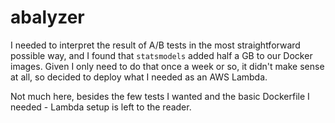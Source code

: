 # abalyzer

I needed to interpret the result of A/B tests in the most straightforward possible way, and I found that `statsmodels` added half a GB to our Docker images.
Given I only need to do that once a week or so, it didn't make sense at all, so decided to deploy what I needed as an AWS Lambda.

Not much here, besides the few tests I wanted and the basic Dockerfile I needed - Lambda setup is left to the reader.

